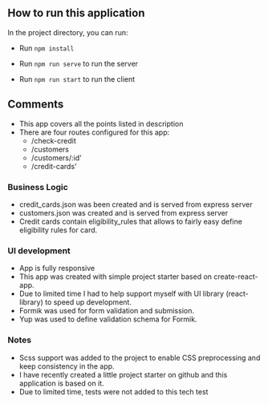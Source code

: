 ## How to run this application

In the project directory, you can run:

- Run `npm install`

- Run `npm run serve` to run the server 

- Run `npm run start` to run the client

## Comments

* This app covers all the points listed in description
* There are four routes configured for this app:
    * /check-credit
    * /customers
    * /customers/:id'
    * /credit-cards'

### Business Logic

* credit_cards.json was been created and is served from express server
* customers.json was created and is served from express server
* Credit cards contain eligibility_rules that allows to fairly easy define eligibility rules for card. 

### UI development

* App is fully responsive
* This app was created with simple project starter based on create-react-app.
* Due to limited time I had to help support myself with UI library (react-library) to speed up development.
* Formik was used for form validation and submission.
* Yup was used to define validation schema for Formik.

### Notes

* Scss support was added to the project to enable CSS preprocessing and keep consistency in the app.
* I have recently created a little project starter on github and this application is based on it.
* Due to limited time, tests were not added to this tech test 